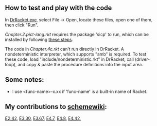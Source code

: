How to test and play with the code
---
In [DrRacket.exe](https://racket-lang.org/), select File -> Open, locate these files, open one of them, then click "Run".

*Chapter.2.pict-lang.rkt* requires the package 'sicp' to run, which can be installed by following [these steps](https://docs.racket-lang.org/sicp-manual/index.html).

The code in *Chapter.4c.rkt* can't run directly in DrRacket. A nondeterministic interpreter, which supports "amb" is required. To test these code, load "include/nondeterministic.rkt" in DrRacket, call (driver-loop), and copy & paste the procedure definitions into the input area.

Some notes:
---
* I use \<func-name>-x.xx if 'func-name' is a built-in name of Racket.

My contributions to [schemewiki](http://community.schemewiki.org/?sicp-solutions):
---
[E2.42](http://community.schemewiki.org/?sicp-ex-2.42),
[E3.30](http://community.schemewiki.org/?sicp-ex-3.30),
[E3.67](http://community.schemewiki.org/?sicp-ex-3.67),
[E4.7](http://community.schemewiki.org/?sicp-ex-4.7),
[E4.8](http://community.schemewiki.org/?sicp-ex-4.8),
[E4.42](http://community.schemewiki.org/?sicp-ex-4.42),
